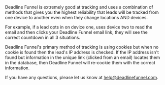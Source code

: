 Deadline Funnel is extremely good at tracking and uses a combination of
methods that gives you the highest reliability that leads will be tracked from
one device to another even when they change locations AND devices.

For example, if a lead opts in on device one, uses device two to read the
email and then clicks your Deadline Funnel email link, they will see the
correct countdown in all 3 situations.

Deadline Funnel's primary method of tracking is using cookies but when no
cookie is found then the lead's IP address is checked. If the IP address isn't
found but information in the unique link (clicked from an email) locates them
in the database, then Deadline Funnel will re-cookie them with the correct
information.

If you have any questions, please let us know at
[help@deadlinefunnel.com](mailto:mailto:help@deadlinefunnel.com).

